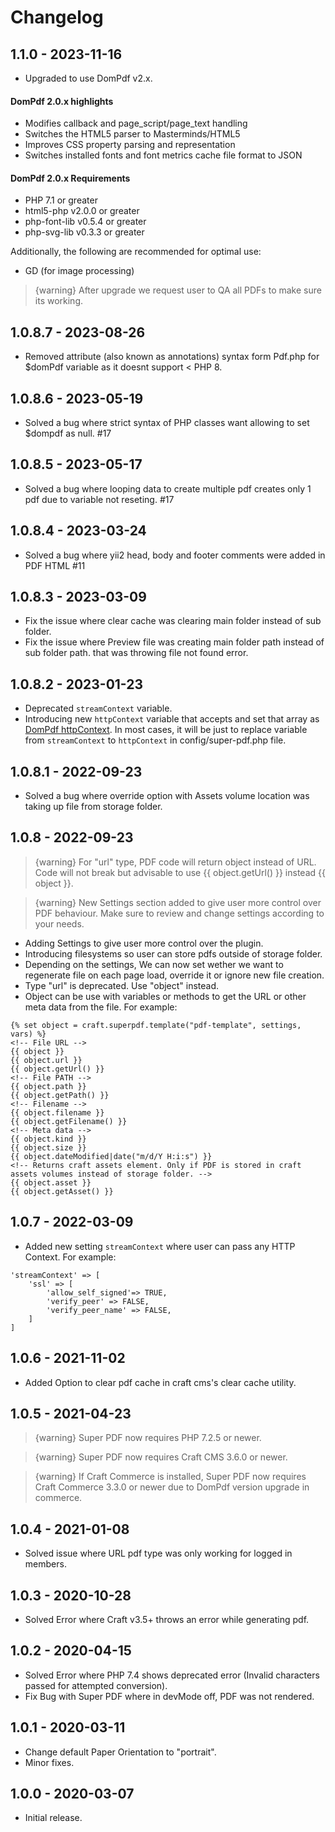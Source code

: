 # Changelog

## 1.1.0 - 2023-11-16
- Upgraded to use DomPdf v2.x.

#### DomPdf 2.0.x highlights
- Modifies callback and page_script/page_text handling
- Switches the HTML5 parser to Masterminds/HTML5
- Improves CSS property parsing and representation
- Switches installed fonts and font metrics cache file format to JSON

#### DomPdf 2.0.x Requirements
- PHP 7.1 or greater
- html5-php v2.0.0 or greater
- php-font-lib v0.5.4 or greater
- php-svg-lib v0.3.3 or greater

Additionally, the following are recommended for optimal use:
- GD (for image processing)

> {warning} After upgrade we request user to QA all PDFs to make sure its working.

## 1.0.8.7 - 2023-08-26
- Removed attribute (also known as annotations) syntax form Pdf.php for $domPdf variable as it doesnt support < PHP 8.

## 1.0.8.6 - 2023-05-19
- Solved a bug where strict syntax of PHP classes want allowing to set $dompdf as null. #17

## 1.0.8.5 - 2023-05-17
- Solved a bug where looping data to create multiple pdf creates only 1 pdf due to variable not reseting. #17

## 1.0.8.4 - 2023-03-24
- Solved a bug where yii2 head, body and footer comments were added in PDF HTML #11

## 1.0.8.3 - 2023-03-09
- Fix the issue where clear cache was clearing main folder instead of sub folder.
- Fix the issue where Preview file was creating main folder path instead of sub folder path. that was throwing file not found error.

## 1.0.8.2 - 2023-01-23
- Deprecated `streamContext` variable.
- Introducing new `httpContext` variable that accepts and set that array as [DomPdf httpContext](https://github.com/dompdf/dompdf/pull/2807). In most cases, it will be just to replace variable from `streamContext` to `httpContext` in config/super-pdf.php file.

## 1.0.8.1 - 2022-09-23
- Solved a bug where override option with Assets volume location was taking up file from storage folder.

## 1.0.8 - 2022-09-23
> {warning} For "url" type, PDF code will return object instead of URL. Code will not break but advisable to use {{ object.getUrl() }} instead {{ object }}.

> {warning} New Settings section added to give user more control over PDF behaviour. Make sure to review and change settings according to your needs.

- Adding Settings to give user more control over the plugin.
- Introducing filesystems so user can store pdfs outside of storage folder.
- Depending on the settings, We can now set wether we want to regenerate file on each page load, override it or ignore new file creation.
- Type "url" is deprecated. Use "object" instead.
- Object can be use with variables or methods to get the URL or other meta data from the file. For example:
```
{% set object = craft.superpdf.template("pdf-template", settings, vars) %}
<!-- File URL -->
{{ object }}
{{ object.url }}
{{ object.getUrl() }}
<!-- File PATH -->
{{ object.path }}
{{ object.getPath() }}
<!-- Filename -->
{{ object.filename }}
{{ object.getFilename() }}
<!-- Meta data -->
{{ object.kind }}
{{ object.size }}
{{ object.dateModified|date("m/d/Y H:i:s") }}
<!-- Returns craft assets element. Only if PDF is stored in craft assets volumes instead of storage folder. -->
{{ object.asset }}
{{ object.getAsset() }}
```

## 1.0.7 - 2022-03-09
- Added new setting `streamContext` where user can pass any HTTP Context. For example:
```
'streamContext' => [
    'ssl' => [
        'allow_self_signed'=> TRUE,
        'verify_peer' => FALSE,
        'verify_peer_name' => FALSE,
    ]
]
```

## 1.0.6 - 2021-11-02
- Added Option to clear pdf cache in craft cms's clear cache utility.

## 1.0.5 - 2021-04-23
> {warning} Super PDF now requires PHP 7.2.5 or newer.

> {warning} Super PDF now requires Craft CMS 3.6.0 or newer.

> {warning} If Craft Commerce is installed, Super PDF now requires Craft Commerce 3.3.0 or newer due to DomPdf version upgrade in commerce.

## 1.0.4 - 2021-01-08
- Solved issue where URL pdf type was only working for logged in members.

## 1.0.3 - 2020-10-28
- Solved Error where Craft v3.5+ throws an error while generating pdf.

## 1.0.2 - 2020-04-15
- Solved Error where PHP 7.4 shows deprecated error (Invalid characters passed for attempted conversion).
- Fix Bug with Super PDF where in devMode off, PDF was not rendered.

## 1.0.1 - 2020-03-11
- Change default Paper Orientation to "portrait".
- Minor fixes.

## 1.0.0 - 2020-03-07
- Initial release.
